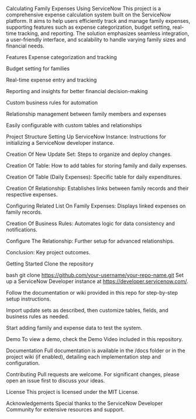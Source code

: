 Calculating Family Expenses Using ServiceNow
This project is a comprehensive expense calculation system built on the ServiceNow platform. It aims to help users efficiently track and manage family expenses, supporting features such as expense categorization, budget setting, real-time tracking, and reporting. The solution emphasizes seamless integration, a user-friendly interface, and scalability to handle varying family sizes and financial needs.

Features
Expense categorization and tracking

Budget setting for families

Real-time expense entry and tracking

Reporting and insights for better financial decision-making

Custom business rules for automation

Relationship management between family members and expenses

Easily configurable with custom tables and relationships

Project Structure
Setting Up ServiceNow Instance: Instructions for initializing a ServiceNow developer instance.

Creation Of New Update Set: Steps to organize and deploy changes.

Creation Of Table: How to add tables for storing family and daily expenses.

Creation Of Table (Daily Expenses): Specific table for daily expenditures.

Creation Of Relationship: Establishes links between family records and their respective expenses.

Configuring Related List On Family Expenses: Displays linked expenses on family records.

Creation Of Business Rules: Automates logic for data consistency and notifications.

Configure The Relationship: Further setup for advanced relationships.

Conclusion: Key project outcomes.

Getting Started
Clone the repository

bash
git clone https://github.com/your-username/your-repo-name.git
Set up a ServiceNow Developer instance at https://developer.servicenow.com/.

Follow the documentation or wiki provided in this repo for step-by-step setup instructions.

Import update sets as described, then customize tables, fields, and business rules as needed.

Start adding family and expense data to test the system.

Demo
To view a demo, check the Demo Video included in this repository.

Documentation
Full documentation is available in the /docs folder or in the project wiki (if enabled), detailing each implementation step and configuration.

Contributing
Pull requests are welcome. For significant changes, please open an issue first to discuss your ideas.

License
This project is licensed under the MIT License.

Acknowledgements
Special thanks to the ServiceNow Developer Community for extensive resources and support.
